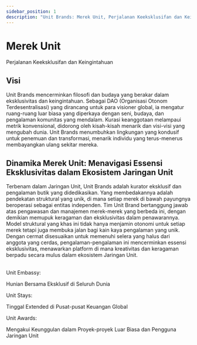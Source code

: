 ```yaml
---
sidebar_position: 1
description: "Unit Brands: Merek Unit, Perjalanan Keeksklusifan dan Keingintahuan"
---
```


# Merek Unit

Perjalanan Keeksklusifan dan Keingintahuan

## Visi

Unit Brands mencerminkan filosofi dan budaya yang berakar dalam eksklusivitas dan keingintahuan. Sebagai DAO (Organisasi Otonom Terdesentralisasi) yang dirancang untuk para visioner global, ia mengatur ruang-ruang luar biasa yang diperkaya dengan seni, budaya, dan pengalaman komunitas yang mendalam. Kurasi keanggotaan melampaui metrik konvensional, didorong oleh kisah-kisah menarik dan visi-visi yang mengubah dunia. Unit Brands menumbuhkan lingkungan yang kondusif untuk penemuan dan transformasi, menarik individu yang terus-menerus membayangkan ulang sekitar mereka.

## Dinamika Merek Unit: Menavigasi Essensi Eksklusivitas dalam Ekosistem Jaringan Unit

Terbenam dalam Jaringan Unit, Unit Brands adalah kurator eksklusif dan pengalaman butik yang didedikasikan. Yang membedakannya adalah pendekatan struktural yang unik, di mana setiap merek di bawah payungnya beroperasi sebagai entitas independen. Tim Unit Brand bertanggung jawab atas pengawasan dan manajemen merek-merek yang berbeda ini, dengan demikian memupuk keragaman dan eksklusivitas dalam penawarannya. Model struktural yang khas ini tidak hanya menjamin otonomi untuk setiap merek tetapi juga membuka jalan bagi kain kaya pengalaman yang unik. Dengan cermat disesuaikan untuk memenuhi selera yang halus dari anggota yang cerdas, pengalaman-pengalaman ini mencerminkan essensi eksklusivitas, menawarkan platform di mana kreativitas dan keragaman berpadu secara mulus dalam ekosistem Jaringan Unit.

<br />

<div class="docs-grid-alt">
  <div class="docs-card-alt">
    <div class="docs-card-alt-header">
      <span>Unit Embassy:</span>
    </div>
    <div class="docs-card-alt-description">
      <p>
        Hunian Bersama Eksklusif di Seluruh Dunia
      </p>
    </div>
  </div>
  <div class="docs-card-alt">
    <div class="docs-card-alt-header">
      <span>Unit Stays:</span>
    </div>
    <div class="docs-card-alt-description">
      <p>
        Tinggal Extended di Pusat-pusat Keuangan Global
      </p>
    </div>
  </div>
  <div class="docs-card-alt">
    <div class="docs-card-alt-header">
      <span>Unit Awards:</span>
    </div>
    <div class="docs-card-alt-description">
      <p>
        Mengakui Keunggulan dalam Proyek-proyek Luar Biasa dan Pengguna Jaringan Unit
      </p>
    </div>
  </div>
</div>
